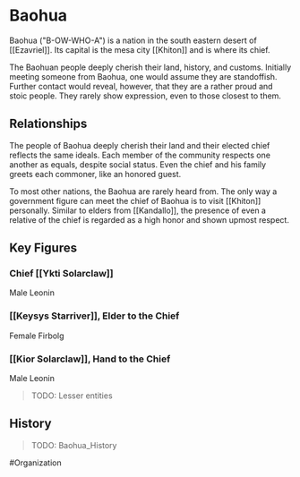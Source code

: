 # Baohua
Baohua ("B-OW-WHO-A") is a nation in the south eastern desert of [[Ezavriel]]. Its capital is the mesa city [[Khiton]] and is where its chief. 

The Baohuan people deeply cherish their land, history, and customs. Initially meeting someone from Baohua, one would assume they are standoffish. Further contact would reveal, however, that they are a rather proud and stoic people. They rarely show expression, even to those closest to them.

## Relationships
The people of Baohua deeply cherish their land and their elected chief reflects the same ideals. Each member of the community respects one another as equals, despite social status. Even the chief and his family greets each commoner, like an honored guest.  

To most other nations, the Baohua are rarely heard from. The only way a government figure can meet the chief of Baohua is to visit [[Khiton]] personally.  Similar to elders from [[Kandallo]], the presence of even a relative of the chief is regarded as a high honor and shown upmost respect. 

## Key Figures
### Chief [[Ykti Solarclaw]] 
Male Leonin

### [[Keysys Starriver]], Elder to the Chief
Female Firbolg

### [[Kior Solarclaw]], Hand to the Chief
Male Leonin

> TODO: Lesser entities 

## History
> TODO: Baohua_History

#Organization